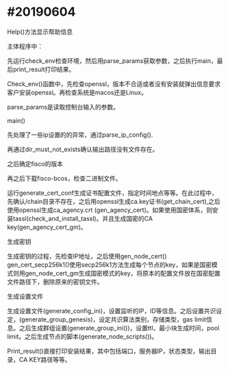 # #20190604

Help()方法显示帮助信息

主体程序中：

先运行check_env检查环境，然后用parse_params获取参数，之后执行main，最后print_result打印结果。

Check_env()函数中，先检查openssl，版本不合适或者没有安装就弹出信息要求客户安装openssl。再检查系统是macos还是Linux。

parse_params是读取控制台输入的参数。

main()

先处理了一些ip设置的的异常，通过parse_ip_config().

再通过dir_must_not_exists确认输出路径没有文件存在。

之后确定fisco的版本

再之后下载fisco-bcos，检查二进制文件。

运行generate_cert_conf生成证书配置文件，指定时间地点等等。在此过程中，先确认/chain目录不存在，之后用openssl生成ca.key证书(get_chain_cert),之后使用openssl生成ca_agency.crt (gen_agency_cert)。如果使用国密体系，则安装tassl(check_and_install_tassl)。并且生成国密的CA key(gen_agency_cert_gm)。

生成密钥

生成密钥的过程，先检查IP地址，之后使用gen_node_cert() gen_cert_secp256k1()使用secp256k1方法生成每个节点的key，如果是国密模式则用gen_node_cert_gm生成国密模式的key，将原本的配置文件放在国密配置文件路径下，删除原来的密钥文件。

生成设置文件

生成设置文件(generate_config_ini)，设置监听的IP，ID等信息。之后设置共识设定，(generate_group_genesis)，设定共识算法类别，存储类型，gas limit信息。之后生成群组设置(generate_group_ini())，设置ttl，最小块生成时间，pool limit。之后生成节点的脚本(generate_node_scripts())。

Print_result()直接打印安装结果，其中包括端口，服务器IP，状态类型，输出目录，CA KEY路径等等。